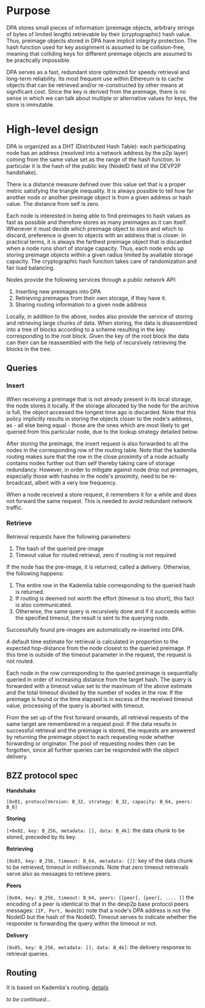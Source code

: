 # Purpose

DPA stores small pieces of information (preimage objects, arbitrary strings of bytes of limited length) retrievable by their (cryptographic) hash value. Thus, preimage objects stored in DPA have implicit integrity protection. The hash function used for key assignment is assumed to be collision-free, meaning that colliding keys for different preimage objects are assumed to be practically impossible.

DPA serves as a fast, redundant store optimized for speedy retrieval and long-term reliability. Its most frequent use within Ethereum is to cache objects that can be retrieved and/or re-constructed by other means at significant cost. Since the key is derived from the preimage, there is no sense in which we can talk about multiple or alternative values for keys, the store is immutable.

# High-level design

DPA is organized as a DHT (Distributed Hash Table): each participating node has an address (resolved into a network address by the p2p layer) coming from the same value set as the range of the hash function. In particular it is the hash of the public key (NodeID field of the DEVP2P handshake).

There is a distance measure defined over this value set that is a proper metric satisfying the triangle inequality. It is always possible to tell how far another node or another preimage object is from a given address or hash value. The distance from self is zero.

Each node is interested in being able to find preimages to hash values as fast as possible and therefore stores as many preimages as it can itself. Whenever it must decide which preimage object to store and which to discard, preference is given to objects with an address that is closer. In practical terms, it is always the farthest preimage object that is discarded when a node runs short of storage capacity. Thus, each node ends up storing preimage objects within a given radius limited by available storage capacity. The cryptographic hash function takes care of randomization and fair load balancing.

Nodes provide the following services through a public network API:

1. Inserting new preimages into DPA
1. Retrieving preimages from their own storage, if they have it.
1. Sharing routing information to a given node address

Locally, in addition to the above, nodes also provide the service of storing and retrieving large chunks of data. When storing, the data is disassembled into a tree of blocks according to a scheme resulting in the key corresponding to the root block. Given the key of the root block the data can then can be reassembled with the help of recursively retrieving the blocks in the tree. 

## Queries

### Insert

When receiving a preimage that is not already present in its local storage, the node stores it locally. If the storage allocated by the node for the archive is full, the object accessed the longest time ago is discarded. Note that this policy implicitly results in storing the objects closer to the node's address, as - all else being equal - those are the ones which are most likely to get queried from this particular node, due to the lookup strategy detailed below.

After storing the preimage, the insert request is also forwarded to all the nodes in the corresponding row of the routing table. Note that the kademlia routing makes sure that the row in the close proximity of a node actually contains nodes further out than self thereby taking care of storage redundancy.
However, in order to mitigate against node drop out preimages, especially those with hashes in the node's proximity, need to be re-broadcast, albeit with a very low frequency.

When a node received a store request, it remembers it for a while and does not forward the same request. This is needed to avoid redundant network traffic. 

### Retrieve

Retrieval requests have the following parameters:

1. The hash of the queried pre-image
1. Timeout value for routed retrieval, zero if routing is not required

If the node has the pre-image, it is returned, called a delivery. Otherwise, the following happens:

1. The entire row in the Kademlia table corresponding to the queried hash is returned.
1. If routing is deemed not worth the effort (timeout is too short), this fact is also communicated.
1. Otherwise, the same query is recursively done and if it succeeds within the specified timeout, the result is sent to the querying node.

Successfully found pre-images are automatically re-inserted into DPA.

A default time estimate for retrieval is calculated in proportion to the expected hop-distance from the node closest to the queried preimage. If this time is outside of the timeout parameter in the request, the request is not routed.

Each node in the row corresponding to the queried preimage is sequentially queried in order of increasing distance from the target hash. The query is forwarded with a timeout value set to the maximum of the above estimate and the total timeout divided by the number of nodes in the row. If the preimage is found or the time elapsed is in excess of the received timeout value, processing of the query is aborted with timeout. 

From the set up of the first forward onwards, all retrieval requests of the same target are remembered in a request pool. If the data results in successful retrieval and the preimage is stored, the requests are answered by returning the preimage object to each requesting node whether forwarding or originator. The pool of requesting nodes then can be forgotten, since all further queries can be responded with the object delivery.

## BZZ protocol spec

**Handshake**

`[0x01, protocolVersion: B_32, strategy: B_32, capacity: B_64, peers: B_8]`

**Storing**

`[+0x02, key: B_256, metadata: [], data: B_4k]`: the data chunk to be stored, preceded by its key. 

**Retrieving**

`[0x03, key: B_256, timeout: B_64, metadata: []]`: key of the data chunk to be retrieved, timeout in milliseconds. Note that zero timeout retrievals serve also as messages to retrieve peers.

**Peers**

`[0x04, key: B_256, timeout: B_64, peers: [[peer], [peer], .... ]]` the encoding of a peer is identical to that in the devp2p base protocol peers messages: `[IP, Port, NodeID]` note that a node's DPA address is not the NodeID but the hash of the NodeID. Timeout serves to indicate whether the responder is forwarding the query within the timeout or not.

**Delivery**

`[0x05, key: B_256, metadata: [], data: B_4k]`: the delivery response to retrieval queries. 

## Routing

It is based on Kademlia's routing. [details](https://github.com/ethereum/wiki/wiki/Cademlia-Peer-Selection)

_to be continued..._